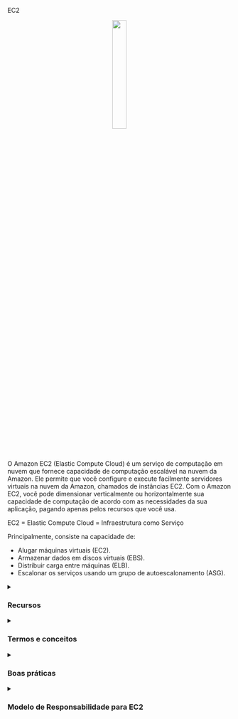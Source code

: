 EC2

<div align="center">
  <img src="https://cdn.freebiesupply.com/logos/large/2x/aws-ec2-logo-svg-vector.svg" width="25%">
</div>

O Amazon EC2 (Elastic Compute Cloud) é um serviço de computação em nuvem que fornece capacidade de computação escalável na nuvem da Amazon. Ele permite que você configure e execute facilmente servidores virtuais na nuvem da Amazon, chamados de instâncias EC2. Com o Amazon EC2, você pode dimensionar verticalmente ou horizontalmente sua capacidade de computação de acordo com as necessidades da sua aplicação, pagando apenas pelos recursos que você usa.

EC2 = Elastic Compute Cloud = Infraestrutura como Serviço

Principalmente, consiste na capacidade de:
<ul>
    <li>Alugar máquinas virtuais (EC2).</li>
    <li>Armazenar dados em discos virtuais (EBS).</li>
    <li>Distribuir carga entre máquinas (ELB).</li>
    <li>Escalonar os serviços usando um grupo de autoescalonamento (ASG).</li>
</ul>

<details><summary> <h3>Recursos</h3></summary>
<ul>
    <li><b>Elasticidade:</b> O EC2 permite escalar verticalmente ou horizontalmente a capacidade de computação de acordo com as necessidades da sua aplicação.</li>
    <li><b>Flexibilidade:</b> O EC2 oferece uma ampla seleção de tipos de instância, sistemas operacionais, bancos de dados e outras opções de software para você escolher.</li>
    <li><b>Integração com outros serviços AWS:</b> O EC2 pode ser facilmente integrado com outros serviços AWS, como o Amazon S3, Elastic Load Balancing, Amazon RDS e outros.</li>
    <li><b>Segurança:</b> O EC2 oferece recursos avançados de segurança, como isolamento de instância, criptografia de dados, autenticação de usuário e muito mais.</li>
    <li><b>Gerenciamento:</b> O EC2 permite que você gerencie facilmente suas instâncias, com recursos como o Amazon EC2 Auto Scaling e o Amazon EC2 Systems Manager.</li>
</ul> 
</details>

<details><summary> <h3>Termos e conceitos</h3></summary>
<ul>
<li><b>Opções de Dimensionamento e Configurações:</b> As instâncias EC2 são servidores virtuais configuráveis que você pode iniciar na nuvem da Amazon:
    <ul>
        <li><b>Sistema Operacional (SO):</b> Linux, Windows ou Mac OS</li>
        <li>Quantidade de poder computacional e núcleos (CPU).</li>
        <li>Quantidade de memória de acesso aleatório (RAM).</li>
        <li>Quantidade de espaço de armazenamento:
            <ul>
                <li>Anexado à rede (EBS & EFS)</li>
                <li>Hardware (EC2 Instance Store)</li>
            </ul>
        </li>
        <li><b>Placa de rede:</b> velocidade da placa, Endereço IP público</li>
        <li><b>Grupo de Segurança (Regras de Firewall):</b>
            <ul>
                <li>Os Grupos de Segurança são fundamentais para a segurança de rede na AWS</li>
                <li>Eles controlam como o tráfego é permitido para dentro ou fora da Instância EC2:
                    <div align="center"> 
                        <img src="https://thumbs2.imgbox.com/a8/54/cSs3kUS3_t.png" />  
                    </div>
                </li>
                <li>Os Grupos de Segurança contêm <b>regras de permitir</b></li>
                <li>As regras dos Grupos de Segurança podem fazer referência a IP ou a outro Grupo de Segurança</li>
                <li>Os Grupos de Segurança atuam como um "firewall" nas instâncias EC2</li>
                <li>Eles regulam:  
                    <ul>
                        <li>Acesso às Portas</li>
                        <li>Faixas de IP autorizadas - IPv4 e IPv6</li>
                        <li>Controle de rede de entrada (de outros para a instância)</li>
                        <li>Controle de rede de saída (da instância para outros)</li>
                        <div align="center"> 
                            <img src="https://thumbs2.imgbox.com/9a/83/wrbTRumK_t.png" />  
                            <hr/>
                            Origem representa um intervalo de endereços IP e 0.0.0.0/0 significa que tudo pode acessar
                            (Isso é uma ilustração. Não compartilhe suas informações específicas)
                          <hr/>
                          Então, temos nossa instância EC2 e ela tem um Grupo de Segurança permitir anexado a ela,
                          que possui regras de entrada e regras de saída. Então, nosso computador será autorizado em, digamos, a                             porta 22. Assim, o tráfego pode passar do nosso computador para a instância EC2, mas o computador de                             outra pessoa, que não está usando meu endereço IP porque eles não moram onde eu moro (não possuem o                                mesmo IP), se tentarem acessar nossa instância EC2, eles não conseguirão, porque o firewall vai                                 bloquear e ocorrerá um timeout. Então, para as regras de saída, por padrão, nossa instância EC2 para                             qualquer Grupo de Segurança vai, por padrão, permitir qualquer tráfego saindo dela. Assim, se nossa                               instância EC2 tentar acessar um site e iniciar uma conexão, isso será permitido pelo Grupo de Segurança:
                          <img src="https://thumbs2.imgbox.com/c2/8a/AZQDOhCd_t.png" /> 
                          (Esses são os conceitos básicos de como o firewall funciona)
                          <hr/>
                          Sobre outros grupos de segurança. Então, temos uma instância EC2, e ela tem um grupo de segurança, que eu chamo de grupo número um, e as regras de entrada basicamente dizem que estou autorizando o grupo de segurança número um na entrada e o grupo de segurança número dois. Então, por que faríamos isso?
                          Bem, se lançarmos outra instância EC2 e ela tiver o grupo de segurança dois anexado a ela, usando a regra de grupo de segurança, basicamente permitimos que nossa instância EC2 se conecte diretamente na porta que decidimos para nossa primeira instância EC2.
                          Da mesma forma, se tivermos outra instância EC2 com o grupo de segurança um anexado, também autorizamos esta a se comunicar diretamente com nossas instâncias. E, independentemente do IP de nossas instâncias EC2, porque elas têm o grupo de segurança certo anexado a elas, podem se comunicar diretamente com outras instâncias. E isso é ótimo porque não faz você pensar em IPs o tempo todo. Assim como se tivermos outra instância EC2 talvez com o grupo de segurança número três anexado a ela, bem, como o grupo número três não foi autorizado nas regras de entrada do grupo de segurança número um, então está sendo negado e as coisas não funcionam. Isso é um recurso um pouco avançado, mas pode ser útil com balanceadores de carga:
                          <br/>
                          <img src="https://thumbs2.imgbox.com/c0/b8/HkkUiFUb_t.png" />  
                          </div> 
                          A notação "203.0.113.0/24" em CIDR representa um intervalo de endereços IP de 203.0.113.0 a 203.0.113.255. O "/24" indica que os primeiros 24 bits são a parte da rede, e os 8 bits restantes estão disponíveis para endereços de host.
                          Portanto, quando você especifica "203.0.113.0/24" como a origem na regra do seu grupo de segurança, ela abrange todos os endereços IP de 203.0.113.0 a 203.0.113.255, inclusivamente. Portanto, tanto 203.0.113.001 quanto 203.0.113.002 fazem parte deste intervalo.
                          <br/>
                          <ul>
                              Para esclarecer:
                              <li>203.0.113.0 é o endereço de rede.</li>
                              <li>203.0.113.255 é o endereço de transmissão.</li>
                              <li>O intervalo de endereços IP utilizáveis vai de 203.0.113.1 a 203.0.113.254.</li>
                              <li>Endereços IP fora desse intervalo, como 203.0.114.0, não são aceitáveis.</li>
                          </ul>
                        </div>
                    </ul>
                </li>
               <li>Restrito a uma combinação de região / VPC</li>
               <li>Existe "fora" da EC2 - se o tráfego for bloqueado, a instância EC2 não o verá</li>
               <li>É recomendável manter um grupo de segurança separado para acesso SSH</li>
               <li>Se sua aplicação não estiver acessível (timeout), então é um problema no grupo de segurança</li>
               <li>Se sua aplicação apresentar um erro de "conexão recusada", então é um erro na aplicação ou ela não foi iniciada</li>
               <li>Todo o tráfego de entrada é bloqueado por padrão</li>
               <li>Todo o tráfego de saída é autorizado por padrão</li>
              <li>Portas Clássicas para Conhecer
                  <ul>
                      <li>22 = SSH (Secure Shell) - fazer login em uma instância Linux.</li>
                      <li>21 = FTP (File Transfer Protocol) - enviar arquivos para um compartilhamento de arquivos.</li>
                      <li>22 = SFTP (Secure File Transfer Protocol) - enviar arquivos usando SSH.</li>
                      <li>80 = HTTP (Hypertext Transfer Protocol) - acessar sites não seguros.</li>
                      <li>443 = HTTPS (Hypertext Transfer Protocol Secure) - acessar sites seguros.</li>
                      <li>3389 = RDP (Remote Desktop Protocol) - fazer login em uma instância Windows.</li>
                  </ul>
              </li>
            </ul> 
        </li>
        <li><b>Script de inicialização (configurado no primeiro lançamento):</b> Dados do Usuário EC2.</li>
    </ul> 
</li>
<li><b>Imagens de AMI:</b> As imagens de AMI (Amazon Machine Image) são imagens pré-configuradas que você pode usar para iniciar instâncias EC2. Elas contêm o sistema operacional, o software necessário e as configurações da aplicação.</li>
<li>
    <b>Convenção:</b> A AWS segue a seguinte convenção de nomenclatura: <em>m</em><b>5</b>.2xlarge
    <ul>
        <li><em>m</em>: classe da instância</li>
        <li><b>5</b>: geração (a AWS as aprimora ao longo do tempo)</li>
        <li>2xlarge: tamanho dentro da classe da instância</li>
    </ul>
</li>
<li><b>Tipos de instância:</b> O EC2 oferece uma ampla seleção de tipos de instância, cada um com diferentes capacidades de CPU, memória, armazenamento e rede.
<div align="center"> 
<img src="https://media.geeksforgeeks.org/wp-content/uploads/20220322144908/typesofec2instances768x384.png" width="70%">  
</div>
<ul>
<li><b>Uso geral:</b> 
  <ul>
    <li>Equilíbrio de recursos de computação, memória e rede.</li> 
    <li>Indicado para servidores de aplicativo, jogos, backend, banco de dados pequenos.</li>
  </ul>
<div align="center"> 
<img src="https://thumbs2.imgbox.com/ac/37/XseN96S8_t.png">  
</div>
 </li>
<li><b>Otimizadas para computação:</b>  
  <ul>
    <li>Ideal para cargas de trabalho que exigem processadores de alto desempenho.</li> 
    <li>Pode ser usado para os mesmos casos de uso da categoria de uso geral mas quando se deseja um melhor desempenho.</li>
    <li>Ideal também para processamento em lote.</li>
<div align="center"> 
<img src="https://news.mit.edu/sites/default/files/styles/news_article__image_gallery/public/images/202001/MIT-Evaluating-Performance_0.jpg?itok=qVXPQAya" width="50%">  
</div>
  </ul>
 </li>
</li>
<li><b>Otimizadas para memória:</b> 
    <ul>
    <li>Projeto para alto desempenho no processamento de grandes quantidades de informações na memória.</li> 
    <li>Por exemplo, banco de dados de alto desempenho, processamento em tempo real de dados.</li>
<div align="center"> 
<img src="https://thumbs2.imgbox.com/85/bb/AEbPZHGd_t.png">  
</div>
  </ul>
</li>
<li><b>Computação acelerada:</b> 
  <ul>
    <li>Usa acelaração de hardware ou coprocessadores para executar algumas funções mais eficiente do que em um software executado direto na CPU.</li> 
    <li>Muito usado em Cálculo de ponto flutuante, processamento de gráficos e correspondência de padrões de dados.</li>
  </ul>
<div align="center"> 
<img src="https://thumbs2.imgbox.com/33/18/Sg9mLdO3_t.png">  
</div>
</li>
<li><b>Otimizadas para armazenamento:</b> 
  <ul>
    <li>Ideal para cargas de trabalho que exigem acesso de leitura e gravação com grande volume de dados.</li> 
    <li>Muito usado em Sistema de arquivos distribuídos, Data warehouse, sistema de processamento de transações on-line.</li>
<div align="center"> 
<img src="https://thumbs2.imgbox.com/76/f9/NAK8q2sT_t.png">  
</div>
  </ul>
</li>  
<a href="https://aws.amazon.com/ec2/instance-types/"/> Mais informações</a>
 </ul>
<li><b>Regiões:</b> O EC2 está disponível em várias regiões ao redor do mundo. Cada região é uma área geográfica independente, com várias zonas de disponibilidade para aumentar a resiliência e a disponibilidade.</li>
<li><b>Zonas de disponibilidade:</b> Cada região do EC2 tem várias zonas de disponibilidade, que são data centers separados fisicamente, mas conectados por uma rede de baixa latência e alta largura de banda.</li>
<li><b>Elastic IP:</b> Um Elastic IP é um endereço IP estático que você pode associar a uma instância EC2. Ele permite que você mantenha o mesmo endereço IP mesmo se a instância for interrompida ou reiniciada.</li>
<li><b>Load Balancers:</b> O EC2 oferece balanceadores de carga, que distribuem o tráfego de rede entre várias instâncias EC2 em uma região.</li>
</ul>
</details>

<details><summary> <h3>Boas práticas</h3></summary>
<ul>
   <li>Escolha o tipo de instância apropriado com base nas necessidades de recursos computacionais e na carga de trabalho esperada:
      <ul>
          <li>Instâncias Sob Demanda - carga de trabalho curta, precificação previsível, pagamento por segundo</li>
          <li>Reservadas (1 e 3 anos)
              <ul>
                  <li>Instâncias Reservadas - cargas de trabalho longas</li>
                  <li>Instâncias Reservadas Conversíveis - cargas de trabalho longas com instâncias flexíveis</li>
              </ul>
          </li>
          <li>Planos de Economia (1 e 3 anos) - compromisso com uma quantidade de uso, carga de trabalho longa</li>
          <li>Instâncias Spot - cargas de trabalho curtas, econômicas, podem perder instâncias (menos confiáveis)</li>
          <li>Hosts Dedicados - reserve um servidor físico inteiro, controle o posicionamento da instância</li>
          <li>Instâncias Dedicadas - nenhum outro cliente compartilhará seu hardware</li>
          <li>Reservas de Capacidade - reserve capacidade em uma Zona de Disponibilidade específica por qualquer duração</li>
      </ul>
  </li> 
  <li>Configurar grupos de segurança para restringir o acesso à instância</li>
  <li>Usar chaves SSH para autenticar o acesso à instância</li>
  <li>Implementar backups regulares da instância para proteger dados críticos</li>
  <li>Monitorar o uso da instância e definir alertas para anomalias ou problemas de desempenho</li>
  <li>Usar o Elastic Load Balancing para distribuir a carga de trabalho entre várias instâncias e melhorar a disponibilidade</li>
  <li>Usar o Auto Scaling para aumentar ou diminuir a capacidade de instância com base na demanda de carga de trabalho, permitindo que a infraestrutura se ajuste automaticamente à demanda dos usuários</li>
  <li>Configurar as opções de segurança, como o CloudTrail e o CloudWatch, para monitorar e auditar o acesso à instância e proteger contra ameaças de segurança</li>
</ul>
</details>

<details><summary><h3>Modelo de Responsabilidade para EC2</h3></summary>

<table>
  <tr>
    <th>AWS</th>
    <th>USUÁRIO</th>
  </tr>
  <tr>
    <td>
        <ul>
          <li>Infraestrutura (segurança de rede global)</li>
          <li>Isolamento no host físico</li>
          <li>Substituição de hardware com defeito</li>
          <li>Validação de conformidade</li>
        </ul>
    </td>
    <td>
       <ul>
          <li>Regras de Grupos de Segurança</li>
          <li>Patches e atualizações do sistema operacional</li>
          <li>Software e utilitários instalados na instância EC2</li>
          <li>Funções IAM atribuídas à EC2 e gerenciamento de acesso do usuário IAM</li>
          <li>Segurança de dados na sua instância</li>
      </ul>
    </td>
  </tr>
</table>

</details>
